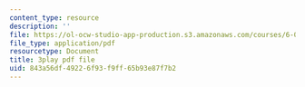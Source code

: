 ```yaml
---
content_type: resource
description: ''
file: https://ol-ocw-studio-app-production.s3.amazonaws.com/courses/6-004-computation-structures-spring-2017/843a56df49226f93f9ff65b93e87f7b2_yRvgtY49eXE.pdf
file_type: application/pdf
resourcetype: Document
title: 3play pdf file
uid: 843a56df-4922-6f93-f9ff-65b93e87f7b2
---
```

